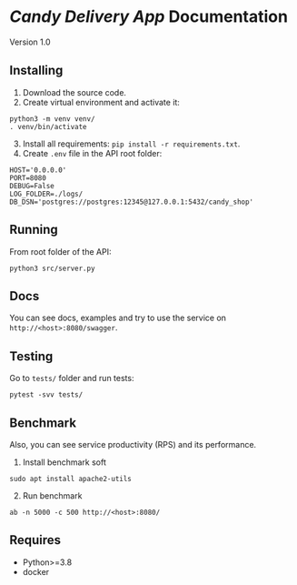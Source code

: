 # _Candy Delivery App_ Documentation
Version 1.0

## Installing
1. Download the source code.
2. Create virtual environment and activate it:
```shell
python3 -m venv venv/
. venv/bin/activate
```
3. Install all requirements: `pip install -r requirements.txt`.
4. Create `.env` file in the API root folder:
```editorconfig
HOST='0.0.0.0'
PORT=8080
DEBUG=False
LOG_FOLDER=./logs/
DB_DSN='postgres://postgres:12345@127.0.0.1:5432/candy_shop'
```


## Running
From root folder of the API:
```shell
python3 src/server.py
```


## Docs
You can see docs, examples and try to use the service on `http://<host>:8080/swagger`.


## Testing
Go to `tests/` folder and run tests:
```shell
pytest -svv tests/
```

## Benchmark
Also, you can see service productivity (RPS) and its performance.

1. Install benchmark soft
```shell
sudo apt install apache2-utils
```
2. Run benchmark
```shell
ab -n 5000 -c 500 http://<host>:8080/
```


## Requires
* Python>=3.8
* docker